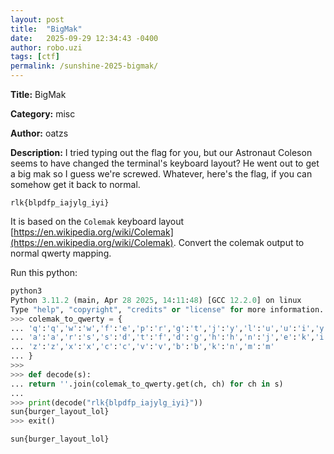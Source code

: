 ```yaml
---
layout: post
title:  "BigMak"
date:   2025-09-29 12:34:43 -0400
author: robo.uzi
tags: [ctf]
permalink: /sunshine-2025-bigmak/
---
```


**Title:** BigMak

**Category:** misc

**Author:** oatzs

**Description:** I tried typing out the flag for you, but our Astronaut Coleson seems to have changed the terminal's keyboard layout? He went out to get a big mak so I guess we're screwed. Whatever, here's the flag, if you can somehow get it back to normal.

`rlk{blpdfp_iajylg_iyi}`

It is based on the `Colemak` keyboard layout [https://en.wikipedia.org/wiki/Colemak](https://en.wikipedia.org/wiki/Colemak). Convert the colemak output to normal qwerty mapping. 

Run this python:
```python
python3  
Python 3.11.2 (main, Apr 28 2025, 14:11:48) [GCC 12.2.0] on linux  
Type "help", "copyright", "credits" or "license" for more information.  
>>> colemak_to_qwerty = {  
... 'q':'q','w':'w','f':'e','p':'r','g':'t','j':'y','l':'u','u':'i','y':'o',  
... 'a':'a','r':'s','s':'d','t':'f','d':'g','h':'h','n':'j','e':'k','i':'l',  
... 'z':'z','x':'x','c':'c','v':'v','b':'b','k':'n','m':'m'  
... }  
>>>
>>> def decode(s):  
... return ''.join(colemak_to_qwerty.get(ch, ch) for ch in s)  
... 
>>> print(decode("rlk{blpdfp_iajylg_iyi}"))  
sun{burger_layout_lol}  
>>> exit()
```

`sun{burger_layout_lol}`